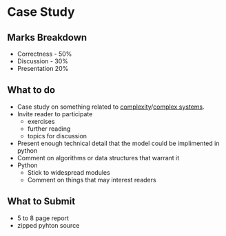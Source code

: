 # Case Study

## Marks Breakdown
- Correctness - 50%
- Discussion - 30%
- Presentation 20%
 
## What to do
- Case study on something related to [complexity](http://en.wikipedia.org/wiki/Complexity)/[complex systems](http://en.wikipedia.org/wiki/Complex_systems).
- Invite reader to participate
  - exercises
  - further reading
  - topics for discussion
- Present enough technical detail that the model could be implimented in python
- Comment on algorithms or data structures that warrant it
- Python
  - Stick to widespread modules
  - Comment on things that may interest readers
 
## What to Submit
- 5 to 8 page report
- zipped pyhton source